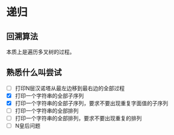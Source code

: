 # 递归

## 回溯算法
本质上是遍历多叉树的过程。

## 熟悉什么叫尝试

- [ ] 打印N层汉诺塔从最左边移到最右边的全部过程
- [x] 打印一个字符串的全部子序列
- [x] 打印一个字符串的全部子序列，要求不要出现重复字面值的子序列
- [ ] 打印一个字符串的全部排列
- [ ] 打印一个字符串的全部排列，要求不要出现重复的排列
- [ ] N皇后问题